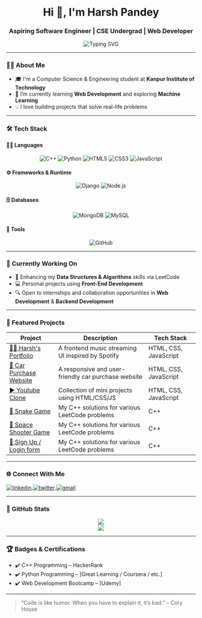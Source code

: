 <h1 align="center">Hi 👋, I'm Harsh Pandey</h1>
<h3 align="center">Aspiring Software Engineer | CSE Undergrad | Web Developer</h3>

<p align="center">
  <img src="https://readme-typing-svg.herokuapp.com?font=Fira+Code&duration=3000&pause=1000&center=true&vCenter=true&width=435&lines=Passionate+Coder;Web+%26+App+Developer;Problem+Solver;Tech+Enthusiast" alt="Typing SVG" />
</p>

---

### 👨‍💻 About Me

- 🎓 I'm a Computer Science & Engineering student at **Kanpur Institute of Technology**  
- 🌱 I’m currently learning **Web Development** and exploring **Machine Learning**
- 💡 I love building projects that solve real-life problems

---
### 🛠️ Tech Stack

#### 🧑‍💻 Languages
<p align="center">
  <img src="https://img.shields.io/badge/C++-00599C?style=for-the-badge&logo=c%2B%2B&logoColor=white" alt="C++"/>
    <img src="https://img.shields.io/badge/Python-3776AB?style=for-the-badge&logo=python&logoColor=white" alt="Python"/>
  <img src="https://img.shields.io/badge/HTML5-E34F26?style=for-the-badge&logo=html5&logoColor=white" alt="HTML5"/>
  <img src="https://img.shields.io/badge/CSS3-1572B6?style=for-the-badge&logo=css3&logoColor=white" alt="CSS3"/>
  <img src="https://img.shields.io/badge/JavaScript-F7DF1E?style=for-the-badge&logo=javascript&logoColor=black" alt="JavaScript"/>
</p>

#### ⚙️ Frameworks & Runtime
<p align="center">
  <img src="https://img.shields.io/badge/Django-092E20?style=for-the-badge&logo=django&logoColor=white" alt="Django"/>
  <img src="https://img.shields.io/badge/Node.js-339933?style=for-the-badge&logo=nodedotjs&logoColor=white" alt="Node.js"/>
</p>

#### 🗄️ Databases
<p align="center">
  <img src="https://img.shields.io/badge/MongoDB-4EA94B?style=for-the-badge&logo=mongodb&logoColor=white" alt="MongoDB"/>
  <img src="https://img.shields.io/badge/MySQL-4479A1?style=for-the-badge&logo=mysql&logoColor=white" alt="MySQL"/>
</p>

#### 🔧 Tools
<p align="center">
  <img src="https://img.shields.io/badge/GitHub-181717?style=for-the-badge&logo=github&logoColor=white" alt="GitHub"/>
</p>


---

### 🧠 Currently Working On

- 🚀 Enhancing my **Data Structures & Algorithms** skills via LeetCode  
- 💻 Personal projects using **Front-End Development**
- 🔍 Open to internships and collaboration opportunities in **Web Development** & **Backend Development**

---

### 📌 Featured Projects

| Project | Description | Tech Stack |
|--------|-------------|------------|
| [🧑‍💻 Harsh's Portfolio](https://portfoliotechy.netlify.app/) | A frontend music streaming UI inspired by Spotify | HTML, CSS, JavaScript |
| [🚗 Car Purchase Website](https://car-purchase.netlify.app/) | A responsive and user-friendly car purchase website | HTML, CSS, JavaScript |
| [▶️ Youtube Clone](https://webyouclone.netlify.app/) | Collection of mini projects using HTML/CSS/JS | HTML, CSS, JavaScript |
| [🐍 Snake Game](https://snakegamesio.netlify.app/) | My C++ solutions for various LeetCode problems | C++ |
| [🚀 Space Shooter Game](https://spaceshootergameio.netlify.app/) | My C++ solutions for various LeetCode problems | C++ |
| [👤 Sign Up / Login form](https://signloginform.netlify.app/) | My C++ solutions for various LeetCode problems | C++ |


---

### 🌐 Connect With Me

<p align="left">
  <a href="https://www.linkedin.com/in/harsh28pandey" target="_blank">
    <img align="center" src="https://img.shields.io/badge/LinkedIn-%230077B5.svg?&style=flat&logo=linkedin&logoColor=white" alt="linkedin" />
  </a>
  <a href="https://twitter.com/pandey28harsh" target="_blank">
    <img align="center" src="https://img.shields.io/badge/Twitter-%231DA1F2.svg?&style=flat&logo=twitter&logoColor=white" alt="twitter" />
  </a>
  <a href="mailto:harsh28.knp@gmail.com">
    <img align="center" src="https://img.shields.io/badge/Gmail-D14836?style=flat&logo=gmail&logoColor=white" alt="gmail" />
  </a>
</p>

---

### 🧮 GitHub Stats

<p align="center">
  <img src="https://github-readme-stats.vercel.app/api?username=GhanshyamJha05&show_icons=true&theme=tokyonight" />
  <br />
  <img src="https://github-readme-streak-stats.herokuapp.com/?user=GhanshyamJha05&theme=tokyonight" />
</p>

---

### 🏆 Badges & Certifications

- ✔️ C++ Programming – HackerRank  
- ✔️ Python Programming – [Great Learning / Coursera / etc.]  
- ✔️ Web Development Bootcamp – [Udemy]

---

> “Code is like humor. When you have to explain it, it’s bad.” – Cory House
